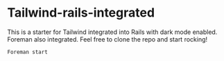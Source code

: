 # Tailwind-rails-integrated
This is a starter for Tailwind integrated into Rails with dark mode enabled. Foreman also integrated. 
Feel free to clone the repo and start rocking!

` Foreman start
`
